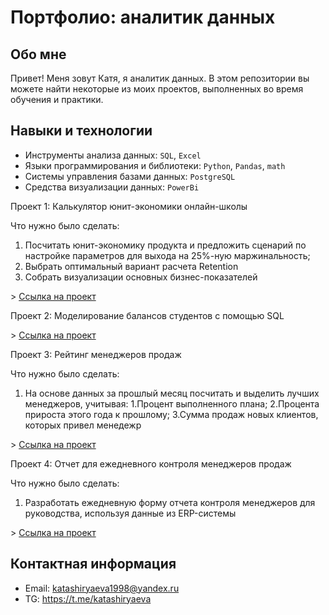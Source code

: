 # Портфолио: аналитик данных

## Обо мне 

Привет! Меня зовут Катя, я аналитик данных. 
В этом репозитории вы можете найти некоторые из моих проектов, выполненных во время обучения и практики.
<br>

## Навыки и технологии
- Инструменты анализа данных: ``SQL``, ``Excel``
- Языки программирования и библиотеки: ``Python``, ``Pandas``, ``math`` 
- Системы управления базами данных: ``PostgreSQL``
- Средства визуализации данных: ``PowerBi``

<p> Проект 1: Калькулятор юнит-экономики онлайн-школы</p>
<p>Что нужно было сделать:<p>
<ol>
  <li>Посчитать юнит-экономику продукта и предложить сценарий по настройке параметров для выхода на 25%-ную маржинальность; 
  <li>Выбрать оптимальный вариант расчета Retention
  <li>Собрать визуализации основных бизнес-показателей</li>
</ol>
> <a href="https://docs.google.com/spreadsheets/d/1euTJSjFqhlwEGodSz61s8UJZsz2Oicbe/edit#gid=1676190264">Ссылка на проект</a>
<br>
<p> Проект 2: Моделирование балансов студентов с помощью SQL</p>
</ol>
> <a href="https://docs.google.com/spreadsheets/d/1XRJR-xGP5ad59WEpc9ZZVXh5xp0ggkf_/edit#gid=1341345917">Ссылка на проект</a>

<p> Проект 3: Рейтинг менеджеров продаж</p>
<p>Что нужно было сделать:<p>
<ol>
  <li>На основе данных за прошлый месяц посчитать и выделить лучших менеджеров, учитывая: 1.Процент выполненного плана; 2.Процента прироста этого года к прошлому; 3.Сумма продаж новых клиентов, которых привел менедежр</li>
</ol>
> <a href="https://github.com/katashiryaeva/Project/blob/main/%D0%9F%D1%80%D0%BE%D0%B5%D0%BA%D1%82%20%E2%84%963.ipynb">Ссылка на проект</a>

<p> Проект 4: Отчет для ежедневного контроля менеджеров продаж</p>
<p>Что нужно было сделать:<p>
<ol>
  <li>Разработать ежедневную форму отчета контроля менеджеров для руководства, используя данные из ERP-системы</li>
</ol>
> <a href="https://github.com/katashiryaeva/Project/blob/main/%D0%9F%D1%80%D0%BE%D0%B5%D0%BA%D1%82%20%E2%84%964.ipynb">Ссылка на проект</a>

## Контактная информация
- Email: katashiryaeva1998@yandex.ru
- TG: https://t.me/katashiryaeva
